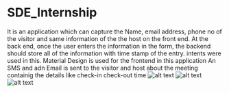 # SDE_Internship
It is an application which can capture the Name, email address, phone no of the visitor and
same information of the  the host on the front end.
At the back end, once the user enters the information in the form, the backend should store all of
the information with time stamp of the entry.
intents were used in this.
Material Design is used for the frontend in this application
An SMS and adn Email is sent to the visitor and host about the meeting containig the details like check-in
check-out time
![alt text](https://github.com/ShaikAbdulRazzaaq/SDE_Internship/blob/master/Screenshot_1574945130.png)
![alt text]()
![alt text](https://github.com/ShaikAbdulRazzaaq/SDE_Internship/blob/master/Screenshot_1574945392.png)
